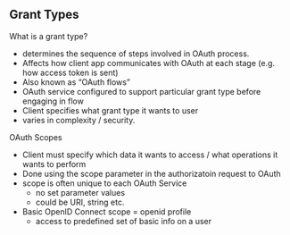 ## Grant Types
What is a grant type?
* determines the sequence of steps involved in OAuth process.
* Affects how client app communicates with OAuth at each stage (e.g. how access token is sent)
* Also known as “OAuth flows”
* OAuth service configured to support particular grant type before engaging in flow
* Client specifies what grant type it wants to user
* varies in complexity / security.

OAuth Scopes
* Client must specify which data it wants to access / what operations it wants to perform
* Done using the scope parameter in the authorizatoin request to OAuth
* scope is often unique to each OAuth Service
   	* no set parameter values
   	* could be URI, string etc.
* Basic OpenID Connect scope = openid profile
   	* access to predefined set of basic info on a user

